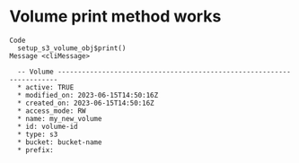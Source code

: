 # Volume print method works

    Code
      setup_s3_volume_obj$print()
    Message <cliMessage>
      
      -- Volume ----------------------------------------------------------------------
      * active: TRUE
      * modified_on: 2023-06-15T14:50:16Z
      * created_on: 2023-06-15T14:50:16Z
      * access_mode: RW
      * name: my_new_volume
      * id: volume-id
      * type: s3
      * bucket: bucket-name
      * prefix:
